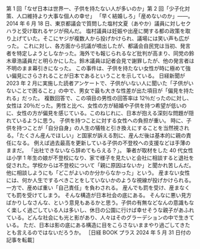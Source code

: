 ###

第 1 回「なぜ日本は世界一、子供を持たない人が多いのか」第 2 回「少子化対策、人口維持より大事な個人の幸せ」
「早く結婚しろ」「産めないのか」――。
2014 年 6 月 18 日、東京都議会で質問した塩村文夏（あやか）議員に対しセクハラと受け取れるヤジが飛んだ。
塩村議員は妊娠や出産に関する都の政策を取り上げていた。そこにヤジが複数人から投げかけられ、議場には笑い声も広がった。
これに対し、各方面から抗議が噴出したが、都議会自民党は当初、発言者を特定しようとしなかった。海外でも報じられるなど批判が高まり、同党の鈴木章浩議員だと明らかにした。鈴木議員は記者会見で謝罪したが、他の発言者は不明のまま幕引きになった。
この事件は、子供を持たない女性が時に極めて強い偏見にさらされることが日本であるということを示している。
日経新聞が 2023 年 2 月に実施した読者アンケートで、子供がいない人に聞いた「子供がいないことで困ること」の中で、男女で最も大きな性差が出た項目が「偏見を持たれる」だった。
複数回答で、この項目の男性の回答率は 12％だったのに対し、女性は 20％だった。男性と比べ、女性の方が結婚や子供を持つ希望が低いのに、女性の方が偏見を感じている。このねじれに、日本が抱える深刻な問題が隠れているように思う。
子供を持つことに対する女性への負担が重い。
時に、子供を持つことが「自分自身」の人生の犠牲と引き換えにすることを当然視される。「たくさん産んでほしい」と国家が訴える割に、産んだ後は基本的に親の責任になる。
例えば過去最高を更新している子供の不登校への支援などは手薄のままだ。
「出社できないなら辞めてもらえる？」。
筆者が取材をした 40 代女性は小学 1 年生の娘が不登校になり、家で様子を見たいと会社に相談すると退社を促された。学校からは不登校について「親に原因はないか」と聞かれ苦しんだ。他に相談しようにも「どこがよいのか分からなかった」という。
産まない女性には、何か人生でするべきことをしていないかのような視線が投げかけられる。
一方で、産めば重い「自己責任」を負わされる。
産んでも罰を受け、産まなくても罰を受けてしまう。
そんな構造が日本社会の底にある。
そんなに悪い見方ばかりしなさんな、という意見もあるかと思う。子供の有無などなんの意識もなく楽しく過ごしている人は多いし、休日の公園に行けば幸せそうな親子があふれている。どんな社会にも光と影があり、人々はそのグラーデションの中で生きている。
ただ、日本は影の底にある構造に目をこらさないままやり過ごしてきたとも言えるのではないだろうか。
［日経 BOOK プラス 2024 年 5 月 31 日付の記事を転載］
